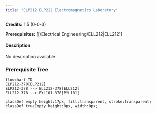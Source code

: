 ```yaml
---
title: "ELP212 ELP212 Electromagnetics Laboratory"
---
```

**Credits:** 1.5 (0-0-3)

**Prerequisites:** [[/Electrical Engineering/ELL212|ELL212]]

#### Description
No description available.

### Prerequisite Tree

```mermaid
flowchart TD
ELP212-378[ELP212]
ELP212-378 --> ELL212-378[ELL212]
ELL212-378 --> PYL101-378[PYL101]

classDef empty height:17px, fill:transparent, stroke:transparent;
classDef trueEmpty height:0px, width:0px;
```